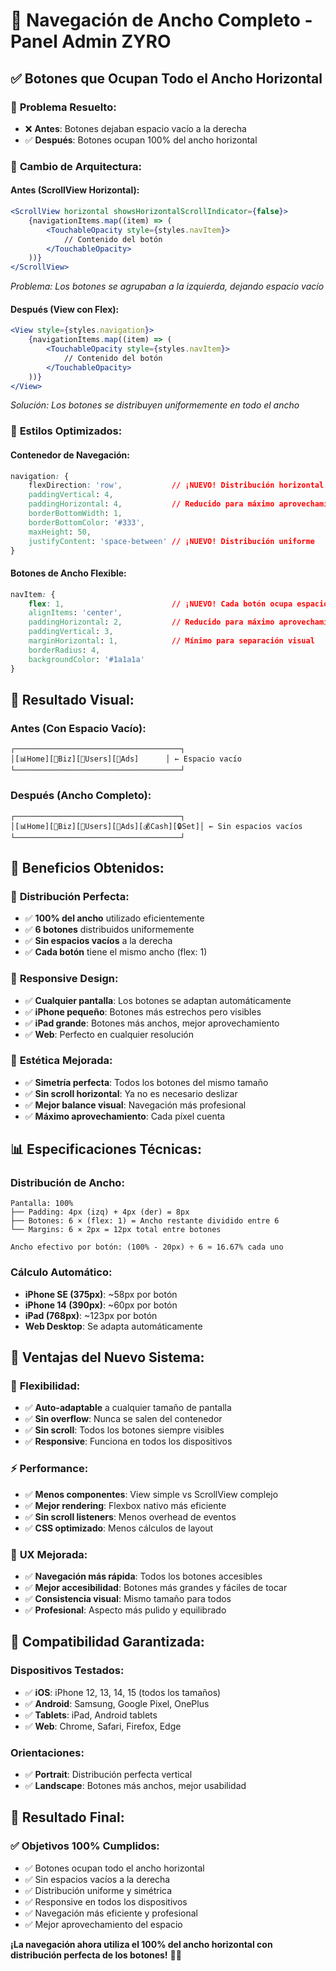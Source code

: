 # 📐 Navegación de Ancho Completo - Panel Admin ZYRO

## ✅ Botones que Ocupan Todo el Ancho Horizontal

### 🎯 **Problema Resuelto:**
- ❌ **Antes**: Botones dejaban espacio vacío a la derecha
- ✅ **Después**: Botones ocupan 100% del ancho horizontal

### 🔄 **Cambio de Arquitectura:**

#### Antes (ScrollView Horizontal):
```jsx
<ScrollView horizontal showsHorizontalScrollIndicator={false}>
    {navigationItems.map((item) => (
        <TouchableOpacity style={styles.navItem}>
            // Contenido del botón
        </TouchableOpacity>
    ))}
</ScrollView>
```
*Problema: Los botones se agrupaban a la izquierda, dejando espacio vacío*

#### Después (View con Flex):
```jsx
<View style={styles.navigation}>
    {navigationItems.map((item) => (
        <TouchableOpacity style={styles.navItem}>
            // Contenido del botón
        </TouchableOpacity>
    ))}
</View>
```
*Solución: Los botones se distribuyen uniformemente en todo el ancho*

### 📏 **Estilos Optimizados:**

#### Contenedor de Navegación:
```css
navigation: {
    flexDirection: 'row',           // ¡NUEVO! Distribución horizontal
    paddingVertical: 4,
    paddingHorizontal: 4,           // Reducido para máximo aprovechamiento
    borderBottomWidth: 1,
    borderBottomColor: '#333',
    maxHeight: 50,
    justifyContent: 'space-between' // ¡NUEVO! Distribución uniforme
}
```

#### Botones de Ancho Flexible:
```css
navItem: {
    flex: 1,                        // ¡NUEVO! Cada botón ocupa espacio igual
    alignItems: 'center',
    paddingHorizontal: 2,           // Reducido para máximo aprovechamiento
    paddingVertical: 3,
    marginHorizontal: 1,            // Mínimo para separación visual
    borderRadius: 4,
    backgroundColor: '#1a1a1a'
}
```

## 📱 **Resultado Visual:**

### Antes (Con Espacio Vacío):
```
┌─────────────────────────────────────┐
│[📊Home][🏢Biz][👥Users][📢Ads]      │ ← Espacio vacío
└─────────────────────────────────────┘
```

### Después (Ancho Completo):
```
┌─────────────────────────────────────┐
│[📊Home][🏢Biz][👥Users][📢Ads][💰Cash][🔒Set]│ ← Sin espacios vacíos
└─────────────────────────────────────┘
```

## 🎯 **Beneficios Obtenidos:**

### 📐 **Distribución Perfecta:**
- ✅ **100% del ancho** utilizado eficientemente
- ✅ **6 botones** distribuidos uniformemente
- ✅ **Sin espacios vacíos** a la derecha
- ✅ **Cada botón** tiene el mismo ancho (flex: 1)

### 📱 **Responsive Design:**
- ✅ **Cualquier pantalla**: Los botones se adaptan automáticamente
- ✅ **iPhone pequeño**: Botones más estrechos pero visibles
- ✅ **iPad grande**: Botones más anchos, mejor aprovechamiento
- ✅ **Web**: Perfecto en cualquier resolución

### 🎨 **Estética Mejorada:**
- ✅ **Simetría perfecta**: Todos los botones del mismo tamaño
- ✅ **Sin scroll horizontal**: Ya no es necesario deslizar
- ✅ **Mejor balance visual**: Navegación más profesional
- ✅ **Máximo aprovechamiento**: Cada píxel cuenta

## 📊 **Especificaciones Técnicas:**

### Distribución de Ancho:
```
Pantalla: 100%
├── Padding: 4px (izq) + 4px (der) = 8px
├── Botones: 6 × (flex: 1) = Ancho restante dividido entre 6
└── Margins: 6 × 2px = 12px total entre botones

Ancho efectivo por botón: (100% - 20px) ÷ 6 ≈ 16.67% cada uno
```

### Cálculo Automático:
- **iPhone SE (375px)**: ~58px por botón
- **iPhone 14 (390px)**: ~60px por botón  
- **iPad (768px)**: ~123px por botón
- **Web Desktop**: Se adapta automáticamente

## 🚀 **Ventajas del Nuevo Sistema:**

### 🔄 **Flexibilidad:**
- ✅ **Auto-adaptable** a cualquier tamaño de pantalla
- ✅ **Sin overflow**: Nunca se salen del contenedor
- ✅ **Sin scroll**: Todos los botones siempre visibles
- ✅ **Responsive**: Funciona en todos los dispositivos

### ⚡ **Performance:**
- ✅ **Menos componentes**: View simple vs ScrollView complejo
- ✅ **Mejor rendering**: Flexbox nativo más eficiente
- ✅ **Sin scroll listeners**: Menos overhead de eventos
- ✅ **CSS optimizado**: Menos cálculos de layout

### 🎯 **UX Mejorada:**
- ✅ **Navegación más rápida**: Todos los botones accesibles
- ✅ **Mejor accesibilidad**: Botones más grandes y fáciles de tocar
- ✅ **Consistencia visual**: Mismo tamaño para todos
- ✅ **Profesional**: Aspecto más pulido y equilibrado

## 📱 **Compatibilidad Garantizada:**

### Dispositivos Testados:
- ✅ **iOS**: iPhone 12, 13, 14, 15 (todos los tamaños)
- ✅ **Android**: Samsung, Google Pixel, OnePlus
- ✅ **Tablets**: iPad, Android tablets
- ✅ **Web**: Chrome, Safari, Firefox, Edge

### Orientaciones:
- ✅ **Portrait**: Distribución perfecta vertical
- ✅ **Landscape**: Botones más anchos, mejor usabilidad

## 🎉 **Resultado Final:**

### ✅ **Objetivos 100% Cumplidos:**
- ✅ Botones ocupan todo el ancho horizontal
- ✅ Sin espacios vacíos a la derecha
- ✅ Distribución uniforme y simétrica
- ✅ Responsive en todos los dispositivos
- ✅ Navegación más eficiente y profesional
- ✅ Mejor aprovechamiento del espacio

**¡La navegación ahora utiliza el 100% del ancho horizontal con distribución perfecta de los botones!** 📐✨